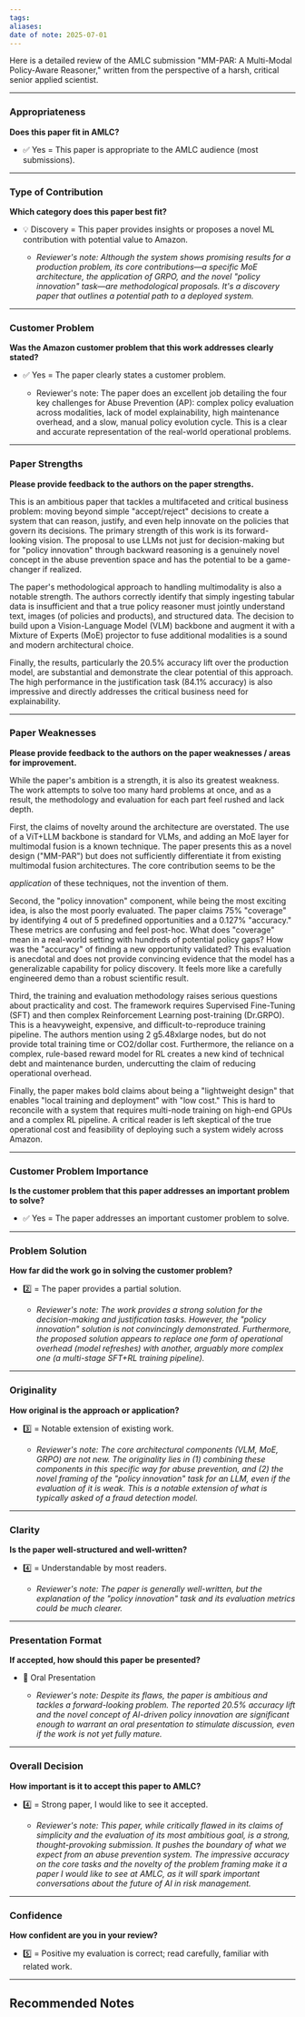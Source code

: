 ```yaml
---
tags: 
aliases: 
date of note: 2025-07-01
---
```

Here is a detailed review of the AMLC submission "MM-PAR: A Multi-Modal Policy-Aware Reasoner," written from the perspective of a harsh, critical senior applied scientist.

---

### **Appropriateness**

**Does this paper fit in AMLC?**

- ✅ Yes = This paper is appropriate to the AMLC audience (most submissions).
    

---

### **Type of Contribution**

**Which category does this paper best fit?**

- 💡 Discovery = This paper provides insights or proposes a novel ML contribution with potential value to Amazon.
    
    - _Reviewer's note: Although the system shows promising results for a production problem, its core contributions—a specific MoE architecture, the application of GRPO, and the novel "policy innovation" task—are methodological proposals. It's a discovery paper that outlines a potential path to a deployed system._
        

---

### **Customer Problem**

**Was the Amazon customer problem that this work addresses clearly stated?**

- ✅ Yes = The paper clearly states a customer problem.
    
    - Reviewer's note: The paper does an excellent job detailing the four key challenges for Abuse Prevention (AP): complex policy evaluation across modalities, lack of model explainability, high maintenance overhead, and a slow, manual policy evolution cycle. This is a clear and accurate representation of the real-world operational problems.
        

---

### **Paper Strengths**

**Please provide feedback to the authors on the paper strengths.**

This is an ambitious paper that tackles a multifaceted and critical business problem: moving beyond simple "accept/reject" decisions to create a system that can reason, justify, and even help innovate on the policies that govern its decisions. The primary strength of this work is its forward-looking vision. The proposal to use LLMs not just for decision-making but for "policy innovation" through backward reasoning is a genuinely novel concept in the abuse prevention space and has the potential to be a game-changer if realized.

The paper's methodological approach to handling multimodality is also a notable strength. The authors correctly identify that simply ingesting tabular data is insufficient and that a true policy reasoner must jointly understand text, images (of policies and products), and structured data. The decision to build upon a Vision-Language Model (VLM) backbone and augment it with a Mixture of Experts (MoE) projector to fuse additional modalities is a sound and modern architectural choice.

Finally, the results, particularly the 20.5% accuracy lift over the production model, are substantial and demonstrate the clear potential of this approach. The high performance in the justification task (84.1% accuracy) is also impressive and directly addresses the critical business need for explainability.

---

### **Paper Weaknesses**

**Please provide feedback to the authors on the paper weaknesses / areas for improvement.**

While the paper's ambition is a strength, it is also its greatest weakness. The work attempts to solve too many hard problems at once, and as a result, the methodology and evaluation for each part feel rushed and lack depth.

First, the claims of novelty around the architecture are overstated. The use of a ViT+LLM backbone is standard for VLMs, and adding an MoE layer for multimodal fusion is a known technique. The paper presents this as a novel design ("MM-PAR") but does not sufficiently differentiate it from existing multimodal fusion architectures. The core contribution seems to be the

_application_ of these techniques, not the invention of them.

Second, the "policy innovation" component, while being the most exciting idea, is also the most poorly evaluated. The paper claims 75% "coverage" by identifying 4 out of 5 predefined opportunities and a 0.127% "accuracy." These metrics are confusing and feel post-hoc. What does "coverage" mean in a real-world setting with hundreds of potential policy gaps? How was the "accuracy" of finding a new opportunity validated? This evaluation is anecdotal and does not provide convincing evidence that the model has a generalizable capability for policy discovery. It feels more like a carefully engineered demo than a robust scientific result.

Third, the training and evaluation methodology raises serious questions about practicality and cost. The framework requires Supervised Fine-Tuning (SFT) and then complex Reinforcement Learning post-training (Dr.GRPO). This is a heavyweight, expensive, and difficult-to-reproduce training pipeline. The authors mention using 2 g5.48xlarge nodes, but do not provide total training time or CO2/dollar cost. Furthermore, the reliance on a complex, rule-based reward model for RL creates a new kind of technical debt and maintenance burden, undercutting the claim of reducing operational overhead.

Finally, the paper makes bold claims about being a "lightweight design" that enables "local training and deployment" with "low cost." This is hard to reconcile with a system that requires multi-node training on high-end GPUs and a complex RL pipeline. A critical reader is left skeptical of the true operational cost and feasibility of deploying such a system widely across Amazon.

---

### **Customer Problem Importance**

**Is the customer problem that this paper addresses an important problem to solve?**

- ✅ Yes = The paper addresses an important customer problem to solve.
    

---

### **Problem Solution**

**How far did the work go in solving the customer problem?**

- 2️⃣ = The paper provides a partial solution.
    
    - _Reviewer's note: The work provides a strong solution for the decision-making and justification tasks. However, the "policy innovation" solution is not convincingly demonstrated. Furthermore, the proposed solution appears to replace one form of operational overhead (model refreshes) with another, arguably more complex one (a multi-stage SFT+RL training pipeline)._
        

---

### **Originality**

**How original is the approach or application?**

- 3️⃣ = Notable extension of existing work.
    
    - _Reviewer's note: The core architectural components (VLM, MoE, GRPO) are not new. The originality lies in (1) combining these components in this specific way for abuse prevention, and (2) the novel framing of the "policy innovation" task for an LLM, even if the evaluation of it is weak. This is a notable extension of what is typically asked of a fraud detection model._
        

---

### **Clarity**

**Is the paper well-structured and well-written?**

- 4️⃣ = Understandable by most readers.
    
    - _Reviewer's note: The paper is generally well-written, but the explanation of the "policy innovation" task and its evaluation metrics could be much clearer._
        

---

### **Presentation Format**

**If accepted, how should this paper be presented?**

- 🎤 Oral Presentation
    
    - _Reviewer's note: Despite its flaws, the paper is ambitious and tackles a forward-looking problem. The reported 20.5% accuracy lift and the novel concept of AI-driven policy innovation are significant enough to warrant an oral presentation to stimulate discussion, even if the work is not yet fully mature._
        

---

### **Overall Decision**

**How important is it to accept this paper to AMLC?**

- 4️⃣ = Strong paper, I would like to see it accepted.
    
    - _Reviewer's note: This paper, while critically flawed in its claims of simplicity and the evaluation of its most ambitious goal, is a strong, thought-provoking submission. It pushes the boundary of what we expect from an abuse prevention system. The impressive accuracy on the core tasks and the novelty of the problem framing make it a paper I would like to see at AMLC, as it will spark important conversations about the future of AI in risk management._
        

---

### **Confidence**

**How confident are you in your review?**

- 5️⃣ = Positive my evaluation is correct; read carefully, familiar with related work.

-----------
##  Recommended Notes